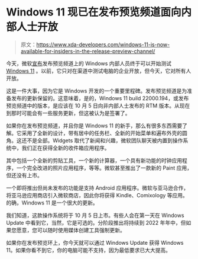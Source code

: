 # Windows 11 现已在发布预览频道面向内部人士开放

> 原文：<https://www.xda-developers.com/windows-11-is-now-available-for-insiders-in-the-release-preview-channel/>

今天，微软[宣布](https://blogs.windows.com/windows-insider/2021/09/16/announcing-windows-11-insider-preview-build-22000-194/)发布预览频道上的 Windows 内部人员终于可以开始测试 [Windows 11](https://www.xda-developers.com/windows-11/) 。以前，它只对在渠道中测试电脑的企业开放，但今天，它对所有人开放。

这是一件大事，因为它是 Windows 开发的一个重要里程碑。发布预览频道是为准备发布的更新保留的。这意味着，是的，Windows 11 build 22000.194，或发布预览频道中的版本，是应该在 10 月 5 日向非内部人士发布的 RTM 版本。从现在到那时可能会有一些服务更新，但这被认为是签署了。

如果你在发布预览频道，并且你是 Windows 11 的新手，那么有很多东西需要了解。它采用了全新的设计，带有居中的任务栏、全新的开始菜单和遍布外壳的圆角。这还不是全部。Widgets 取代了新闻和兴趣，微软团队聊天被内置到操作系统中，我们正在获得全新的收件箱应用程序。

其中包括一个全新的剪贴工具，一个新的计算器，一个具有新功能的时钟应用程序，一个完全改进的照片应用程序，等等。微软甚至推出了一款新的 Paint 应用，但还没有上市。

一个即将推出但尚未发布的功能是支持 Android 应用程序。微软与亚马逊合作，将亚马逊应用商店引入微软商店，因此你将获得 Kindle、Comixology 等应用。的确，Windows 11 是一个很大的更新。

我们知道，这款操作系统将于 10 月 5 日上市。有些人会在第一天在 Windows Update 中看到它，当然，它是可选的。分阶段推出将持续到 2022 年年中，但如果您愿意，您可以随时使用媒体创建工具强制更新。

如果你在发布预览环上，你今天就可以通过 Windows Update 获得 Windows 11。如果你看不到它，你的电脑可能不支持，因为最低要求已大大提高。